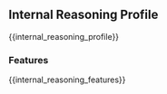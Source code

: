 ## Internal Reasoning Profile

{{internal_reasoning_profile}}

### Features

{{internal_reasoning_features}}
